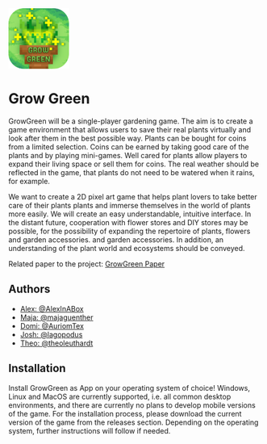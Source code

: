
<img src="https://raw.githubusercontent.com/AlexInABox/grow-green/main/Textures/Logo/LogoWithName_rounded.png" alt="LogoWithName_rounded" style="height: 120px; width: 120px;"/>


# Grow Green 

GrowGreen will be a single-player gardening game. The aim is to create a game environment that allows users to save their real plants virtually and look after them in the best possible way. Plants can be bought for coins from a
limited selection. Coins can be earned by taking good care of the plants and by playing mini-games. Well cared for plants allow players to expand their living space
or sell them for coins. The real weather should be reflected in the game,
that plants do not need to be watered when it rains, for example.
&nbsp;

We want to create a 2D pixel art game that helps plant lovers to take better care of their plants
plants and immerse themselves in the world of plants more easily. We will create an easy
understandable, intuitive interface. In the distant future, cooperation with flower stores and DIY stores may be possible, for the possibility of expanding the repertoire of plants, flowers and garden accessories.
and garden accessories. In addition, an understanding of the plant world and ecosystems
should be conveyed.
&nbsp;

Related paper to the project: [GrowGreen Paper](https://github.com/theoleuthardt/GrowGreenPaper/)


## Authors

- [Alex: @AlexInABox](https://github.com/AlexInABox)
- [Maja: @majaguenther](https://github.com/majaguenther)
- [Domi: @AuriomTex](https://github.com/AuriomTex)
- [Josh: @lagopodus](https://github.com/lagopodus)
- [Theo: @theoleuthardt](https://github.com/theoleuthardt)


## Installation

Install GrowGreen as App on your operating system of choice! Windows, Linux and MacOS are currently supported, i.e. all common desktop environments, and there are currently no plans to develop mobile versions of the game. 
For the installation process, please download the current version of the game from the releases section. Depending on the operating system, further instructions will follow if needed.
